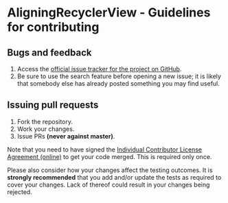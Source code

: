 AligningRecyclerView - Guidelines for contributing
==================================================
Bugs and feedback
-----------------
1. Access the [official issue tracker for the project on GitHub](https://github.com/Stoyicker/AligningRecyclerView/issues "AligningRecyclerView issues").
2. Be sure to use the search feature before opening a new issue; it is likely that somebody else has already posted something you may find useful.

Issuing pull requests
---------------------
1. Fork the repository.
2. Work your changes.
3. Issue PRs **(never against master)**.

Note that you need to have signed the [Individual Contributor License Agreement (online)](https://docs.google.com/forms/d/1x9Dca8AKSxM4I_oZCLr3KJLfnfIJrZrBn17OvUcZjlQ/viewform "Individual Contributor License Agreement") to get your code merged. This is required only once.

Please also consider how your changes affect the testing outcomes. It is **strongly recommended** that you add and/or update the tests as required to cover your changes. Lack of thereof could result in your changes being rejected.
